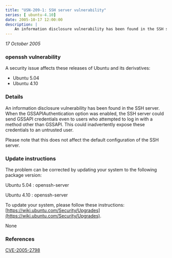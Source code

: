 ```yaml
---
title: "USN-209-1: SSH server vulnerability"
series: [ ubuntu-4.10]
date: 2005-10-17 12:00:00
description: |
    An information disclosure vulnerability has been found in the SSH server. When the GSSAPIAuthentication option was enabled, the SSH server could send GSSAPI credentials even to users who attempted to log in with a method other than GSSAPI. This could inadvertently expose these credentials to an untrusted user.
--- 
```

 
 

*17 October 2005*

### openssh vulnerability

A security issue affects these releases of Ubuntu and its derivatives:

* Ubuntu 5.04
* Ubuntu 4.10

### Details

An information disclosure vulnerability has been found in the SSH server. When the GSSAPIAuthentication option was enabled, the SSH server could send GSSAPI credentials even to users who attempted to log in with a method other than GSSAPI. This could inadvertently expose these credentials to an untrusted user.

Please note that this does not affect the default configuration of the SSH server.

### Update instructions

The problem can be corrected by updating your system to the following package version:

Ubuntu 5.04
 : openssh-server 

Ubuntu 4.10
 : openssh-server 

To update your system, please follow these instructions: [https://wiki.ubuntu.com/Security/Upgrades](https://wiki.ubuntu.com/Security/Upgrades).

None

### References

 
 [CVE-2005-2798](http://people.ubuntu.com/~ubuntu-security/cve/CVE-2005-2798)
 


